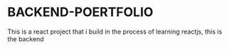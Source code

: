 # BACKEND-POERTFOLIO
This is a react project that i build in the process of learning reactjs, this is the backend 
